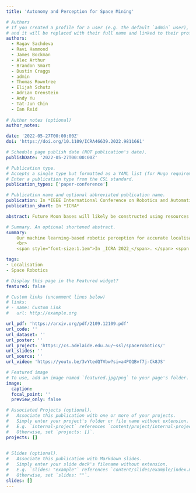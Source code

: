 ```yaml
---
title: 'Autonomy and Perception for Space Mining'

# Authors
# If you created a profile for a user (e.g. the default `admin` user), write the username (folder name) here
# and it will be replaced with their full name and linked to their profile.
authors:
  - Ragav Sachdeva
  - Ravi Hammond
  - James Bockman
  - Alec Arthur
  - Brandon Smart
  - Dustin Craggs
  - admin
  - Thomas Rowntree
  - Elijah Schutz
  - Adrian Orenstein
  - Andy Yu
  - Tat-Jun Chin
  - Ian Reid
  
# Author notes (optional)
author_notes:

date: '2022-05-27T00:00:00Z'
doi: 'https://doi.org/10.1109/ICRA46639.2022.9811661'

# Schedule page publish date (NOT publication's date).
publishDate: '2022-05-27T00:00:00Z'

# Publication type.
# Accepts a single type but formatted as a YAML list (for Hugo requirements).
# Enter a publication type from the CSL standard.
publication_types: ['paper-conference']

# Publication name and optional abbreviated publication name.
publication: In *IEEE International Conference on Robotics and Automation (ICRA 2022)*
publication_short: In *ICRA*

abstract: Future Moon bases will likely be constructed using resources mined from the surface of the Moon. The difficulty of maintaining a human workforce on the Moon and communications lag with Earth means that mining will need to be conducted using collaborative robots with a high degree of autonomy. In this paper, we describe our solution for Phase 2 of the NASA Space Robotics Challenge, which provided a simulated lunar environment in which teams were tasked to develop software systems to achieve autonomous collaborative robots for mining on the Moon. Our 3rd place and innovation award winning solution shows how machine learning-enabled vision could alleviate major challenges posed by the lunar environment towards autonomous space mining, chiefly the lack of satellite positioning systems, hazardous terrain, and delicate robot interactions. A robust multi-robot coordinator was also developed to achieve long-term operation and effective collaboration between robots.

# Summary. An optional shortened abstract.
summary: 
    Our machine learning-based robotic perception for accurate localisation, semantic mapping of the lunar terrain, and object detection for close-range manoeuvring between rovers
    <br>
    <span style="font-size:1.1em">In _ICRA 2022_</span>. </span> <span style="color:red;font-size:1.1em">**(Won 3rd place in NASA Space Robotics Challenge and an Innovation award)**</span>.

tags: 
- Localisation
- Space Robotics

# Display this page in the Featured widget?
featured: false

# Custom links (uncomment lines below)
# links:
# - name: Custom Link
#   url: http://example.org

url_pdf: 'https://arxiv.org/pdf/2109.12109.pdf'
url_code: ''
url_dataset: ''
url_poster: ''
url_project: 'https://cs.adelaide.edu.au/~ssl/spacerobotics/'
url_slides: ''
url_source: ''
url_video: 'https://youtu.be/3vYtedQTVbw?si=a4POQBvf7j-Ck8JS'

# Featured image
# To use, add an image named `featured.jpg/png` to your page's folder.
image:
  caption: 
  focal_point: ''
  preview_only: false

# Associated Projects (optional).
#   Associate this publication with one or more of your projects.
#   Simply enter your project's folder or file name without extension.
#   E.g. `internal-project` references `content/project/internal-project/index.md`.
#   Otherwise, set `projects: []`.
projects: []
  

# Slides (optional).
#   Associate this publication with Markdown slides.
#   Simply enter your slide deck's filename without extension.
#   E.g. `slides: "example"` references `content/slides/example/index.md`.
#   Otherwise, set `slides: ""`.
slides: []
---
```

